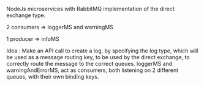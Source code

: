 NodeJs microservices with RabbitMQ implementation of the direct exchange type.

2 consumers => loggerMS and warningMS

1 producer => infoMS

Idea : Make an API call to create a log, by specifying the log type, which will be used as a message routing key, to be used by the direct exchange, to correctly route the message to the correct queues. loggerMS and warningAndErrorMS, act as consumers, both listening on 2 different queues, with their own binding keys.
